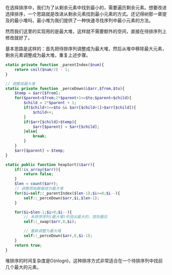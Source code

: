 在选择排序中，我们为了从剩余元素中找到最小的，需要遍历剩余元素。想要改进选择排序，一个思路就是改进从剩余元素找到最小元素的方式。还记得树那一章提及的最小堆吗，最小堆为我们提供了一种快速寻找序列中最小元素的方法。

然而我们这里的实现用的是最大堆，这样就不需要额外的空间，直接在待排序列上修改就好了。

基本思路是这样的：首先把待排序列调整成为最大堆，然后从堆中移除最大元素，剩余元素调整成为最大堆，重复上述步骤。


```php
static private function _parentIndex($num){
	return ceil($num/2) - 1;
}

// 调整成最大堆
static private function _perceDown(&$arr,$from,$to){
	$temp = $arr[$from];
	for($parent=$from;2*$parent+1<=$to;$parent=$child){
		$child = 2*$parent + 1;
		if($child+1<=$to && $arr[$child+1]>$arr[$child]){
			$child++;
		}
		if($arr[$child]>$temp){
			$arr[$parent] = $arr[$child];
		}else{
			break;
		}
	}
	$arr[$parent] = $temp;
}

static public function heapSort(&$arr){
	if(!is_array($arr)){
		return false;
	}
	$len = count($arr);
	// 调整原始数据成为最大堆
	for($i=self::_parentIndex($len-1);$i>=0;$i--){
		self::_perceDown($arr,$i,$len-1);
	}

	for($i=$len-1;$i>0;$i--){
		// 未排序序列(最大堆)中选出最大的，放到最后
		self::_swap($arr,0,$i);

		// 重新调整为最大堆
		self::_perceDown($arr,0,$i-1);
	}
	return true;
}
```

堆排序的时间复杂度是O(nlogn)，这种排序方式非常适合在一个待排序列中找前几个最大的元素。